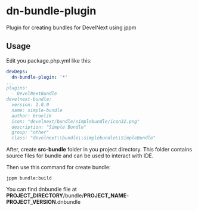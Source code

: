 # dn-bundle-plugin
Plugin for creating bundles for DevelNext using jppm
## Usage
Edit you package.php.yml like this:
```yaml
devDeps:
  dn-bundle-plugin: '*'
...
plugins:
  - DevelNextBundle
develnext-bundle:
  version: 1.0.0
  name: simple-bundle
  author: broelik
  icon: "develnext/bundle/simplebundle/icon32.png"
  description: "Simple Bundle"
  group: "other"
  class: "develnext\\bundle\\simplebundle\\SimpleBundle"
```
After, create **src-bundle** folder in you project directory. This folder contains source files for bundle and can be used to interact with IDE.

Then use this command for create bundle:
```
jppm bundle:build
```
You can find dnbundle file at **PROJECT_DIRECTORY**/bundle/**PROJECT_NAME**-**PROJECT_VERSION**.dnbundle
